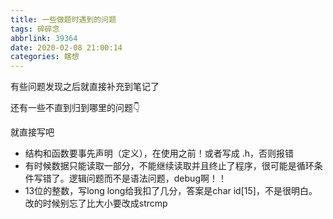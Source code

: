 ```yaml
---
title: 一些做题时遇到的问题
tags: 碎碎念
abbrlink: 39364
date: 2020-02-08 21:00:14
categories: 瞎想
---
```




有些问题发现之后就直接补充到笔记了

还有一些不直到归到哪里的问题👇

<!-- more -->

就直接写吧

* 结构和函数要事先声明（定义），在使用之前！或者写成 .h，否则报错
* 有时候数据只能读取一部分，不能继续读取并且终止了程序，很可能是循环条件写错了。逻辑问题而不是语法问题，debug啊！！
* 13位的整数，写long long给我扣了几分，答案是char  id[15]，不是很明白。改的时候别忘了比大小要改成strcmp